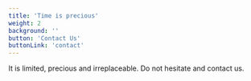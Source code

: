 ```yaml
---
title: 'Time is precious'
weight: 2
background: ''
button: 'Contact Us'
buttonLink: 'contact'
---
```


It is limited, precious and irreplaceable. Do not hesitate and contact us.